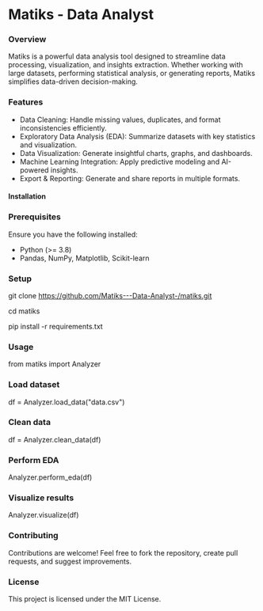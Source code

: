 # Matiks - Data Analyst

### Overview
Matiks is a powerful data analysis tool designed to streamline data processing, visualization, and insights extraction. Whether working with large datasets, performing statistical analysis, or generating reports, Matiks simplifies data-driven decision-making.

### Features
- Data Cleaning: Handle missing values, duplicates, and format inconsistencies efficiently.
- Exploratory Data Analysis (EDA): Summarize datasets with key statistics and visualization.
- Data Visualization: Generate insightful charts, graphs, and dashboards.
- Machine Learning Integration: Apply predictive modeling and AI-powered insights.
- Export & Reporting: Generate and share reports in multiple formats.
  
#### Installation

### Prerequisites
Ensure you have the following installed:
- Python (>= 3.8)
- Pandas, NumPy, Matplotlib, Scikit-learn
  
### Setup

git clone https://github.com/Matiks---Data-Analyst-/matiks.git

cd matiks

pip install -r requirements.txt


### Usage

from matiks import Analyzer

### Load dataset

df = Analyzer.load_data("data.csv")

###  Clean data

df = Analyzer.clean_data(df)

### Perform EDA

Analyzer.perform_eda(df)

### Visualize results

Analyzer.visualize(df)

### Contributing

Contributions are welcome! Feel free to fork the repository, create pull requests, and suggest improvements.

### License

This project is licensed under the MIT License.
